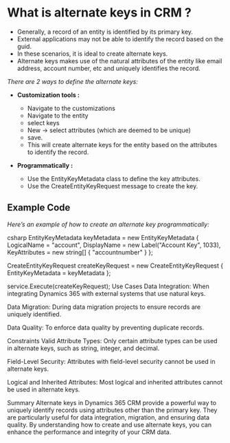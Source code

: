 # What is alternate keys in CRM ?
- Generally, a record of an entity is identified by its primary key.
- External applications may not be able to identify the record based on the guid.
- In these scenarios, it is ideal to create alternate keys.
- Alternate keys makes use of the natural attributes of the entity like email address, account number, etc and uniquely identifies the record.

_There are 2 ways to define the alternate keys:_
- **Customization tools :**
    - Navigate to the customizations
    - Navigate to the entity
    - select keys
    - New -> select attributes (which are deemed to be unique)
    - save.
    - This will create alternate keys for the entity based on the attributes to identify the record.

- **Programmatically :** 
    - Use the EntityKeyMetadata class to define the key attributes.
    - Use the CreateEntityKeyRequest message to create the key.

## Example Code
_Here’s an example of how to create an alternate key programmatically:_

csharp
EntityKeyMetadata keyMetadata = new EntityKeyMetadata
{
    LogicalName = "account",
    DisplayName = new Label("Account Key", 1033),
    KeyAttributes = new string[] { "accountnumber" }
};

CreateEntityKeyRequest createKeyRequest = new CreateEntityKeyRequest
{
    EntityKeyMetadata = keyMetadata
};

service.Execute(createKeyRequest);
Use Cases
Data Integration: When integrating Dynamics 365 with external systems that use natural keys.

Data Migration: During data migration projects to ensure records are uniquely identified.

Data Quality: To enforce data quality by preventing duplicate records.

Constraints
Valid Attribute Types: Only certain attribute types can be used in alternate keys, such as string, integer, and decimal.

Field-Level Security: Attributes with field-level security cannot be used in alternate keys.

Logical and Inherited Attributes: Most logical and inherited attributes cannot be used in alternate keys.

Summary
Alternate keys in Dynamics 365 CRM provide a powerful way to uniquely identify records using attributes other than the primary key. They are particularly useful for data integration, migration, and ensuring data quality. By understanding how to create and use alternate keys, you can enhance the performance and integrity of your CRM data.

